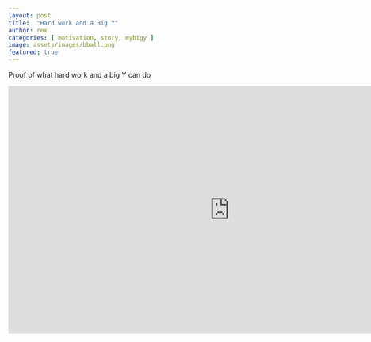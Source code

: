 ```yaml
---
layout: post
title:  "Hard work and a Big Y"
author: rex
categories: [ motivation, story, mybigy ]
image: assets/images/bball.png
featured: true
---
```

Proof of what hard work and a big Y can do
<p><iframe width="891" height="501" src="https://www.youtube.com/embed/diK_98r3n40" frameborder="0" allow="accelerometer; autoplay; encrypted-media; gyroscope; picture-in-picture" allowfullscreen></iframe></p>